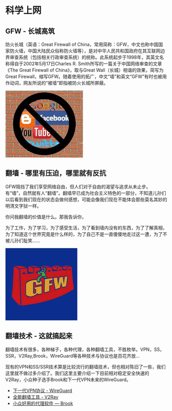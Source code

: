 # 科学上网

## GFW - 长城高筑
防火长城（英语：Great Firewall of China，常用简称：GFW，中文也称中国国家防火墙，中国大陆民众俗称防火墙等），是对中华人民共和国政府在其互联网边界审查系统（包括相关行政审查系统）的统称。此系统起步于1998年，其英文名称得自于2002年5月17日Charles R. Smith所写的一篇关于中国网络审查的文章《The Great Firewall of China》，取与Great Wall（长城）相谐的效果，简写为Great Firewall，缩写GFW。随着使用的拓广，中文“墙”和英文“GFW”有时也被用作动词，网友所说的“被墙”即指被防火长城所屏蔽。

![中国防火长城](../../img/crossgfw/gfw.jpeg)

## 翻墙 - 哪里有压迫，哪里就有反抗
GFW阻挡了我们享受网络自由，但人们对于自由的渴望与追求从未止步。有“墙”，自然就有人“翻墙”。翻墙早已成为社会主义特色的一部分，不知道儿孙们以后看到我们现在的状态会做何感想，可能会像我们现在不能体会那些莫名其妙的明清文字狱一样。

你问我翻墙的价值是什么。那我告诉你，

为了工作，为了学习，为了感受生活，为了看到墙内没有的东西，为了了解真相，为了知道这个世界究竟是什么样的，为了自己不是一直傻傻地走过这一遭，为了不被儿孙们耻笑……

![翻墙](../../img/crossgfw/crossgfw.jpeg)

## 翻墙技术 - 这就搞起来

翻墙技术有很多，各种梯子，各种代理，各种翻墙工具，不胜枚举。VPN，SS，SSR，V2Ray,Brook，WireGuard等各种技术与协议也是百花齐放...

现有的VPN和SS/SSR技术算是比较流行的翻墙技术，但也相对陈旧了一些，我们这里就不做过多介绍了。我们这里主要介绍一下目前相对稳定安全快速的V2Ray，小众种子选手Brook和下一代VPN未来的WireGuard。

* [下一代VPN协议 - WireGuard](wg.md)
* [全能翻墙工具 - V2Ray](v2ray.md)
* [小众好用的代理软件 — Brook](brook.md)
